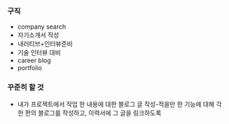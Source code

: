 ### 구직
- company search
- 자기소개서 작성
- 내러티브+인터뷰준비
- 기술 인터뷰 대비
- career blog
- portfolio


### 꾸준히 할 것
- 내가 프로젝트에서 작업 한 내용에 대한 블로그 글 작성-적을만 한 기능에 대해 각 한 편의 블로그를 작성하고, 이력서에 그 글을 링크하도록


<!--stackedit_data:
eyJoaXN0b3J5IjpbMzQxNzU2NTk2XX0=
-->